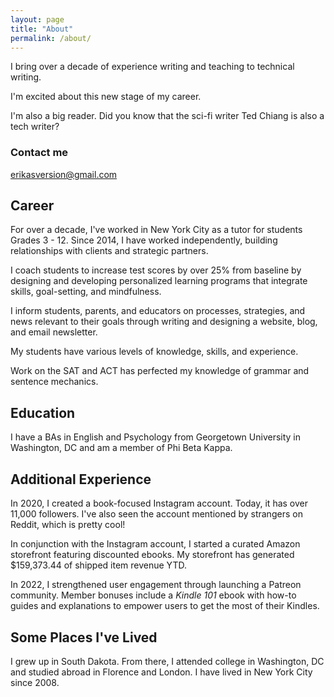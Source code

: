 ```yaml
---
layout: page
title: "About"
permalink: /about/
---
```


I bring over a decade of experience writing and teaching to technical writing.

I'm excited about this new stage of my career.

I'm also a big reader. Did you know that the sci-fi writer Ted Chiang is also a tech writer?


### Contact me

[erikasversion@gmail.com](mailto:erikasversion@gmail.com)

## Career

For over a decade, I've worked in New York City as a tutor for students Grades 3 - 12. Since 2014, I have worked independently, building relationships with clients and strategic partners.

I coach students to increase test scores by over 25% from baseline by designing and developing personalized learning programs that integrate skills, goal-setting, and mindfulness.

I inform students, parents, and educators on processes, strategies, and news relevant to their goals through writing and designing a website, blog, and email newsletter.

My students have various levels of knowledge, skills, and experience.

Work on the SAT and ACT has perfected my knowledge of grammar and sentence mechanics.


## Education

I have a BAs in English and Psychology from Georgetown University in Washington, DC and am a member of Phi Beta Kappa. 


## Additional Experience

In 2020, I created a book-focused Instagram account. Today, it has over 11,000 followers. I've also seen the account mentioned by strangers on Reddit, which is pretty cool!

In conjunction with the Instagram account, I started a curated Amazon storefront featuring discounted ebooks. My storefront has generated $159,373.44 of shipped item revenue YTD.

In 2022, I strengthened user engagement through launching a Patreon community. Member bonuses include a *Kindle 101* ebook with how-to guides and explanations to empower users to get the most of their Kindles.


## Some Places I've Lived

I grew up in South Dakota. From there, I attended college in Washington, DC and studied abroad in Florence and London. I have lived in New York City since 2008.

